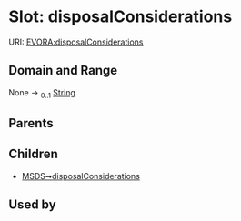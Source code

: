
# Slot: disposalConsiderations



URI: [EVORA:disposalConsiderations](https://evora-project.eu/disposalConsiderations)


## Domain and Range

None &#8594;  <sub>0..1</sub> [String](types/String.md)

## Parents


## Children

 *  [MSDS➞disposalConsiderations](MSDS_disposalConsiderations.md)

## Used by

